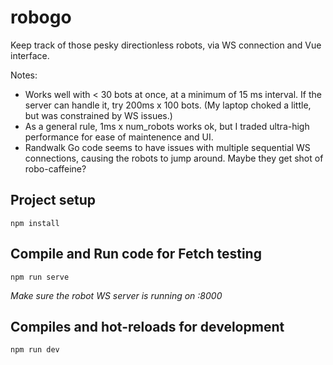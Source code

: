 # robogo
Keep track of those pesky directionless robots, via WS connection and Vue interface.

Notes:

- Works well with < 30 bots at once, at a minimum of 15 ms interval. If the server can handle it, try 200ms x 100 bots. (My laptop choked a little, but was constrained by WS issues.)
- As a general rule, 1ms x num_robots works ok, but I traded ultra-high performance for ease of maintenence and UI.
- Randwalk Go code seems to have issues with multiple sequential WS connections, causing the robots to jump around. Maybe they get shot of robo-caffeine?

## Project setup
```
npm install
```

## Compile and Run code for Fetch testing
```
npm run serve
```
*Make sure the robot WS server is running on :8000*


## Compiles and hot-reloads for development
```
npm run dev
```
